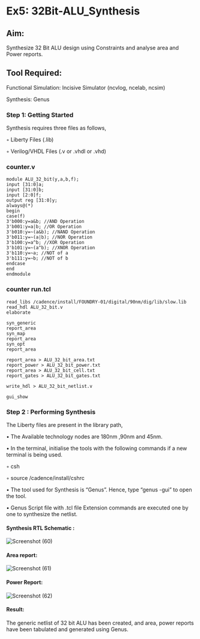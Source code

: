 # Ex5: 32Bit-ALU_Synthesis

## Aim:

Synthesize 32 Bit ALU design using Constraints and analyse area and Power reports.

## Tool Required:

Functional Simulation: Incisive Simulator (ncvlog, ncelab, ncsim)

Synthesis: Genus

### Step 1: Getting Started

Synthesis requires three files as follows,

◦ Liberty Files (.lib)

◦ Verilog/VHDL Files (.v or .vhdl or .vhd)
### counter.v
~~~
module ALU_32_bit(y,a,b,f);
input [31:0]a;
input [31:0]b;
input [2:0]f;
output reg [31:0]y;
always@(*)
begin
case(f)
3'b000:y=a&b; //AND Operation
3'b001:y=a|b; //OR Operation
3'b010:y=~(a&b); //NAND Operation
3'b011:y=~(a|b); //NOR Operation
3'b100:y=a^b; //XOR Operation
3'b101:y=~(a^b); //XNOR Operation
3'b110:y=~a; //NOT of a
3'b111:y=~b; //NOT of b
endcase
end
endmodule
~~~
### counter run.tcl
~~~
read_libs /cadence/install/FOUNDRY-01/digital/90nm/dig/lib/slow.lib
read_hdl ALU_32_bit.v
elaborate
 
syn_generic
report_area
syn_map
report_area
syn_opt
report_area 

report_area > ALU_32_bit_area.txt
report_power > ALU_32_bit_power.txt
report_area > ALU_32_bit_cell.txt
report_gates > ALU_32_bit_gates.txt

write_hdl > ALU_32_bit_netlist.v

gui_show
~~~
### Step 2 : Performing Synthesis

The Liberty files are present in the library path,

• The Available technology nodes are 180nm ,90nm and 45nm.

• In the terminal, initialise the tools with the following commands if a new terminal is being
used.

◦ csh

◦ source /cadence/install/cshrc

• The tool used for Synthesis is “Genus”. Hence, type “genus -gui” to open the tool.

• Genus Script file with .tcl file Extension commands are executed one by one to synthesize the netlist.

#### Synthesis RTL Schematic :
![Screenshot (60)](https://github.com/user-attachments/assets/8eb1354e-daad-4892-a913-29ad4ff3264e)

#### Area report:
![Screenshot (61)](https://github.com/user-attachments/assets/899f7e84-b5a0-4776-a96e-c122a34e8d49)

#### Power Report:
![Screenshot (62)](https://github.com/user-attachments/assets/e653069e-81f0-4015-87f2-be72d7626abf)

#### Result: 

The generic netlist of 32 bit ALU  has been created, and area, power reports have been tabulated and generated using Genus.
